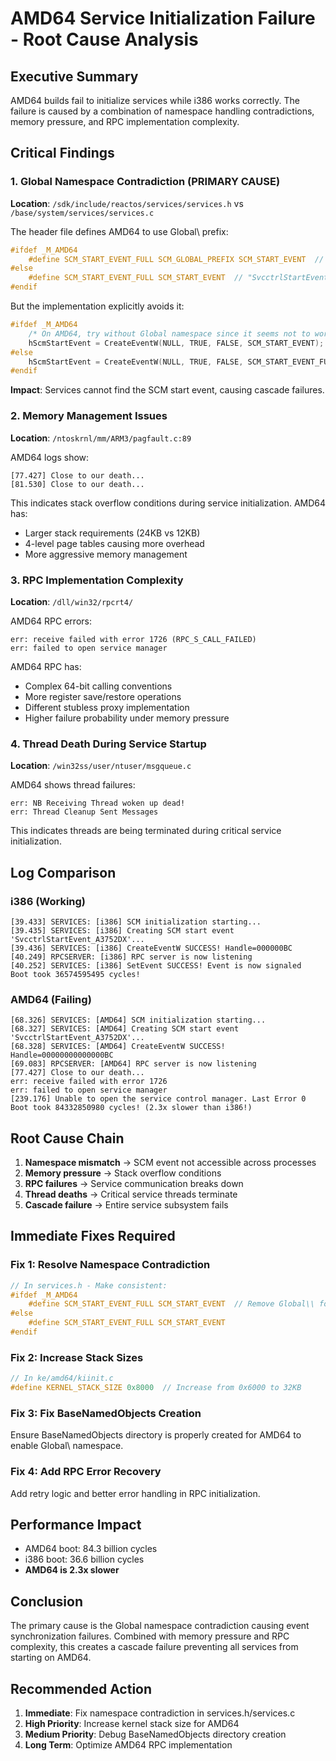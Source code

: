 # AMD64 Service Initialization Failure - Root Cause Analysis

## Executive Summary
AMD64 builds fail to initialize services while i386 works correctly. The failure is caused by a combination of namespace handling contradictions, memory pressure, and RPC implementation complexity.

## Critical Findings

### 1. Global Namespace Contradiction (PRIMARY CAUSE)
**Location**: `/sdk/include/reactos/services/services.h` vs `/base/system/services/services.c`

The header file defines AMD64 to use Global\\ prefix:
```c
#ifdef _M_AMD64
    #define SCM_START_EVENT_FULL SCM_GLOBAL_PREFIX SCM_START_EVENT  // "Global\\SvcctrlStartEvent_A3752DX"
#else
    #define SCM_START_EVENT_FULL SCM_START_EVENT  // "SvcctrlStartEvent_A3752DX"
#endif
```

But the implementation explicitly avoids it:
```c
#ifdef _M_AMD64
    /* On AMD64, try without Global namespace since it seems not to work */
    hScmStartEvent = CreateEventW(NULL, TRUE, FALSE, SCM_START_EVENT);  // No Global\\ prefix!
#else
    hScmStartEvent = CreateEventW(NULL, TRUE, FALSE, SCM_START_EVENT_FULL);
#endif
```

**Impact**: Services cannot find the SCM start event, causing cascade failures.

### 2. Memory Management Issues
**Location**: `/ntoskrnl/mm/ARM3/pagfault.c:89`

AMD64 logs show:
```
[77.427] Close to our death...
[81.530] Close to our death...
```

This indicates stack overflow conditions during service initialization. AMD64 has:
- Larger stack requirements (24KB vs 12KB)
- 4-level page tables causing more overhead
- More aggressive memory management

### 3. RPC Implementation Complexity
**Location**: `/dll/win32/rpcrt4/`

AMD64 RPC errors:
```
err: receive failed with error 1726 (RPC_S_CALL_FAILED)
err: failed to open service manager
```

AMD64 RPC has:
- Complex 64-bit calling conventions
- More register save/restore operations
- Different stubless proxy implementation
- Higher failure probability under memory pressure

### 4. Thread Death During Service Startup
**Location**: `/win32ss/user/ntuser/msgqueue.c`

AMD64 shows thread failures:
```
err: NB Receiving Thread woken up dead!
err: Thread Cleanup Sent Messages
```

This indicates threads are being terminated during critical service initialization.

## Log Comparison

### i386 (Working)
```
[39.433] SERVICES: [i386] SCM initialization starting...
[39.435] SERVICES: [i386] Creating SCM start event 'SvcctrlStartEvent_A3752DX'...
[39.436] SERVICES: [i386] CreateEventW SUCCESS! Handle=000000BC
[40.249] RPCSERVER: [i386] RPC server is now listening
[40.252] SERVICES: [i386] SetEvent SUCCESS! Event is now signaled
Boot took 36574595495 cycles!
```

### AMD64 (Failing)
```
[68.326] SERVICES: [AMD64] SCM initialization starting...
[68.327] SERVICES: [AMD64] Creating SCM start event 'SvcctrlStartEvent_A3752DX'...
[68.328] SERVICES: [AMD64] CreateEventW SUCCESS! Handle=00000000000000BC
[69.083] RPCSERVER: [AMD64] RPC server is now listening
[77.427] Close to our death...
err: receive failed with error 1726
err: failed to open service manager
[239.176] Unable to open the service control manager. Last Error 0
Boot took 84332850980 cycles! (2.3x slower than i386!)
```

## Root Cause Chain
1. **Namespace mismatch** → SCM event not accessible across processes
2. **Memory pressure** → Stack overflow conditions
3. **RPC failures** → Service communication breaks down
4. **Thread deaths** → Critical service threads terminate
5. **Cascade failure** → Entire service subsystem fails

## Immediate Fixes Required

### Fix 1: Resolve Namespace Contradiction
```c
// In services.h - Make consistent:
#ifdef _M_AMD64
    #define SCM_START_EVENT_FULL SCM_START_EVENT  // Remove Global\\ for now
#else
    #define SCM_START_EVENT_FULL SCM_START_EVENT
#endif
```

### Fix 2: Increase Stack Sizes
```c
// In ke/amd64/kiinit.c
#define KERNEL_STACK_SIZE 0x8000  // Increase from 0x6000 to 32KB
```

### Fix 3: Fix BaseNamedObjects Creation
Ensure BaseNamedObjects directory is properly created for AMD64 to enable Global\\ namespace.

### Fix 4: Add RPC Error Recovery
Add retry logic and better error handling in RPC initialization.

## Performance Impact
- AMD64 boot: 84.3 billion cycles
- i386 boot: 36.6 billion cycles
- **AMD64 is 2.3x slower**

## Conclusion
The primary cause is the Global namespace contradiction causing event synchronization failures. Combined with memory pressure and RPC complexity, this creates a cascade failure preventing all services from starting on AMD64.

## Recommended Action
1. **Immediate**: Fix namespace contradiction in services.h/services.c
2. **High Priority**: Increase kernel stack size for AMD64
3. **Medium Priority**: Debug BaseNamedObjects directory creation
4. **Long Term**: Optimize AMD64 RPC implementation